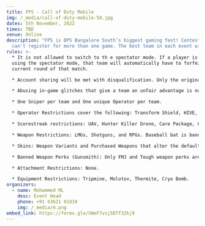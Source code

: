 ```yaml
---
title: FPS - Call of Duty Mobile
img: /_media/call-of-duty-mobile-50.jpg
dates: 5th November, 2022
times: TBD
venue: Online
description: "FPS is DPS Bangalore South’s biggest gaming fest! Contestants
  can't register for more than one game. The best team in each event wins!\r\n"
rules: >-
  * It is not allowed to switch to th e spectator mode. If a player is caught
  using the spectator mode, that team will automatically have to forfeit the
  current round of that match.

  * Account sharing will be met with disqualification. Only the original owner of the Call of Duty: Mobile account may use it in tournaments.

  * Abusing in-game glitches that give a team an unfair advantage is not permitted. Teams caught doing so may be disqualified. Depending on the settings for each individual tournament, more rules may apply for every match, such as banned items. If any special rules apply, then they may be found in the tournament’s registration article on this website.

  * One Sniper per team and One unique Operator per team.

  * Operator Restrictions cover the following: Transform Shield, HIVE, Ballistic Shield, Shadow Blade , and Equalizer.

  * Scorestreak restrictions: UAV, Hunter Killer Drone, Care Package, Counter UAV, Sentry Gun, SAM Turret, Drone, VTOL, MQ-27 Dragonfire, Shock RC, Advanced UAV, and Shield Turret.

  * Weapon Restrictions: LMGs, Shotguns, and RPGs. Baseball bat is banned. Large Caliber Ammo on the HVK-30 is banned. Cosmetic skins that have no effect on gameplay are allowed. NA-45 is banned.

  * Skins: Weapon Variants and Purchased Weapons that alter the default iron sights and/or ANY weapon properties (damage, speed, etc). Iron sight changes are NOT allowed. Cosmetic weapons are allowed BUT must use default weapon iron sights. Perk Restrictions: Fast Recover, Persistence, Tracker, Ghost, Hardline, Demo Expert, Alert, Launcher Plus, Restock, Tactician, Quick Fix, and High Alert.

  * Banned Weapon Perks (Gunsmith): Only FMJ and Tough weapon perks are allowed. Akimbo is banned.

  * Attachment Restrictions: None.

  * Equipment Restrictions: Tripmine, Molotov, Thermite, Cryo Bomb.
organizers:
  - name: Mohammed ML
    desc: Event Head
    phone: +91 63621 01810
    img: /_media/m.png
embed_link: https://forms.gle/SWeF7vsj5DTf3Zkj9
---
```

